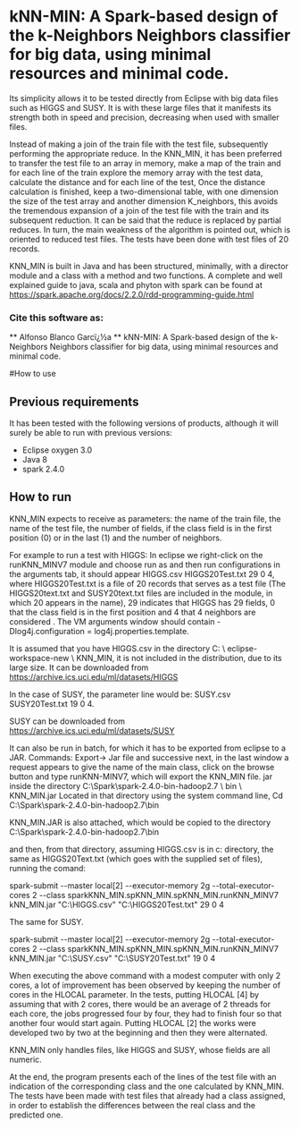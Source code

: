 # kNN-MIN: A Spark-based design of the k-Neighbors Neighbors classifier for big data, using minimal resources and minimal code.

Its simplicity allows it to be tested directly from Eclipse with big data files such as HIGGS and SUSY. It is with these large files that it manifests its strength both in speed and precision, decreasing when used with smaller files.

Instead of making a join of the train file with the test file, subsequently performing the appropriate reduce. In the KNN_MIN, it has been preferred to transfer the test file to an array in memory, make a map of the train and for each line of the train explore the memory array with the test data, calculate the distance and for each line of the test, Once the distance calculation is finished, keep a two-dimensional table, with one dimension the size of the test array and another dimension K_neighbors, this avoids the tremendous expansion of a join of the test file with the train and its subsequent reduction. It can be said that the reduce is replaced by partial reduces. In turn, the main weakness of the algorithm is pointed out, which is oriented to reduced test files. The tests have been done with test files of 20 records.

KNN_MIN is built in Java and has been structured, minimally, with a director module and a class with a method and two functions. A complete and well explained guide to java, scala and phyton with spark can be found at https://spark.apache.org/docs/2.2.0/rdd-programming-guide.html



### Cite this software as:
 ** Alfonso Blanco Garcï¿½a ** kNN-MIN: A Spark-based design of the k-Neighbors Neighbors classifier for big data, using minimal resources and minimal code.



#How to use

## Previous requirements
It has been tested with the following versions of products, although it will surely be able to run with previous versions:
- Eclipse oxygen 3.0
- Java 8
- spark 2.4.0



## How to run

KNN_MIN expects to receive as parameters: the name of the train file, the name of the test file, the number of fields, if the class field is in the first position (0) or in the last (1) and the number of neighbors.

For example to run a test with HIGGS:
In eclipse we right-click on the runKNN_MINV7 module and choose run as and then run configurations in the arguments tab, it should appear HIGGS.csv HIGGS20Test.txt 29 0 4, where HIGGS20Test.txt is a file of 20 records that serves as a test file (The HIGGS20text.txt and SUSY20text.txt files are included in the module, in which 20 appears in the name), 29 indicates that HIGGS has 29 fields, 0 that the class field is in the first position and 4 that 4 neighbors are considered . The VM arguments window should contain -Dlog4j.configuration = log4j.properties.template.

It is assumed that you have HIGGS.csv in the directory C: \ eclipse-workspace-new \ KNN_MIN, it is not included in the distribution, due to its large size. It can be downloaded from https://archive.ics.uci.edu/ml/datasets/HIGGS


In the case of SUSY, the parameter line would be: SUSY.csv SUSY20Test.txt 19 0 4.

SUSY can be downloaded from https://archive.ics.uci.edu/ml/datasets/SUSY

It can also be run in batch, for which it has to be exported from eclipse to a JAR. Commands: Export-> Jar file and successive next, in the last window a request appears to give the name of the main class, click on the browse button and type runKNN-MINV7, which will export the KNN_MIN file. jar inside the directory C:\Spark\spark-2.4.0-bin-hadoop2.7 \ bin \ KNN_MIN.jar
 Located in that directory using the system command line, Cd C:\Spark\spark-2.4.0-bin-hadoop2.7\bin

KNN_MIN.JAR is also attached, which would be copied to the directory C:\Spark\spark-2.4.0-bin-hadoop2.7\bin

and then, from that directory, assuming HIGGS.csv is in c: directory, the same as HIGGS20Text.txt (which goes with the supplied set of files), running the comand:

spark-submit --master local[2] --executor-memory 2g   --total-executor-cores 2 --class             sparkKNN_MIN.spKNN_MIN.spKNN_MIN.runKNN_MINV7 kNN_MIN.jar    "C:\HIGGS.csv"   "C:\HIGGS20Test.txt" 29 0 4

The same for SUSY.

spark-submit --master local[2] --executor-memory 2g   --total-executor-cores 2 --class             sparkKNN_MIN.spKNN_MIN.spKNN_MIN.runKNN_MINV7 kNN_MIN.jar    "C:\SUSY.csv"   "C:\SUSY20Test.txt" 19 0 4


When executing the above command with a modest computer with only 2 cores, a lot of improvement has been observed by keeping the number of cores in the HLOCAL parameter. In the tests, putting HLOCAL [4] by assuming that with 2 cores, there would be an average of 2 threads for each core, the jobs progressed four by four, they had to finish four so that another four would start again. Putting HLOCAL [2] the works were developed two by two at the beginning and then they were alternated.

KNN_MIN only handles files, like HIGGS and SUSY, whose fields are all numeric.

At the end, the program presents each of the lines of the test file with an indication of the corresponding class and the one calculated by KNN_MIN. The tests have been made with test files that already had a class assigned, in order to establish the differences between the real class and the predicted one.

